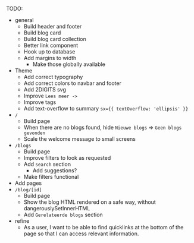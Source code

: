 TODO:

- general
  - Build header and footer
  - Build blog card
  - Build blog card collection
  - Better link component
  - Hook up to database
  - Add margins to width
    - Make those globally available
- Theme
  - Add correct typography
  - Add correct colors to navbar and footer
  - Add 2DIGITS svg
  - Improve `Lees meer ->`
  - Improve tags
  - Add text-overflow to summary `sx={{ textOverflow: 'ellipsis' }}`
- `/`
  - Build page
  - When there are no blogs found, hide `Nieuwe blogs` => `Geen blogs gevonden`
  - Scale the welcome message to small screens
- `/blogs`
  - Build page
  - Improve filters to look as requested
  - Add `search` section
    - Add suggestions?
  - Make filters functional
- Add pages
- `/blog/[id]`
  - Build page
  - Show the blog HTML rendered on a safe way, without dangerouslySetInnerHTML
  - Add `Gerelateerde blogs` section
- refine
  - As a user, I want to be able to find quicklinks at the bottom of the page so that I can access relevant information.

